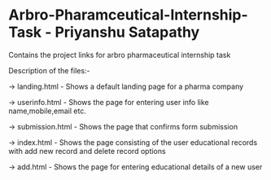 # Arbro-Pharamceutical-Internship-Task - Priyanshu Satapathy

Contains the project links for arbro pharmaceutical internship task

Description of the files:-

-> landing.html - Shows a default landing page for a pharma company

-> userinfo.html - Shows the page for entering user info like name,mobile,email etc.

-> submission.html - Shows the page that confirms form submission

-> index.html - Shows the page consisting of the user educational records with add new record and delete record options

-> add.html - Shows the page for entering educational details of a new user
